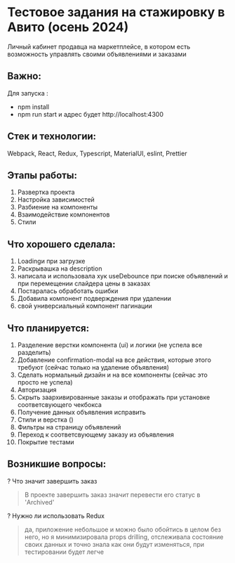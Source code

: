 # Тестовое задания на стажировку в Авито (осень 2024)

Личный кабинет продавца на маркетплейсе, в котором есть возможность управлять своими объявлениями и заказами

## Важно:

Для запуска :

- npm install
- npm run start
  и адрес будет http://localhost:4300

## Стек и технологии:

Webpack, React, Redux, Typescript, MaterialUI, eslint, Prettier

## Этапы работы:

1. Развертка проекта
2. Настройка зависимостей
3. Разбиение на компоненты
4. Взаимодействие компонентов
5. Стили

## Что хорошего сделала:

1. Loadingи при загрузке
2. Раскрывашка на description
3. написала и использовала хук useDebounce при поиске объявлений и при перемещении слайдера цены в заказах
4. Постаралась обработать ошибки
5. Добавила компонент подверждения при удалении
6. свой универсиальный компонент пагинации

## Что планируется:

1. Разделение верстки компонента (ui) и логики (не успела все разделить)
1. Добавление confirmation-modal на все действия, которые этого требуют (сейчас только на удаление объявления)
1. Сделать нормальный дизайн и на все компоненты (сейчас это просто не успела)
1. Авторизация
1. Скрыть заархивированные заказы и отображать при установке соответсвующего чекбокса
1. Получение данных объявления исправить
1. Стили и верстка ()
1. Фильтры на страницу объявлений
1. Переход к соответсвующему заказу из объявления
1. Покрытие тестами

## Возникшие вопросы:

? Что значит завершить заказ<br />

> В проекте завершить заказ значит перевести его статус в 'Archived'

? Нужно ли использовать Redux

> да, приложение небольшое и можно было обойтись в целом без него, но я минимизировала props drilling, отслеживала состояние своих данных и точно знала как они будут изменяться, при тестировании будет легче
